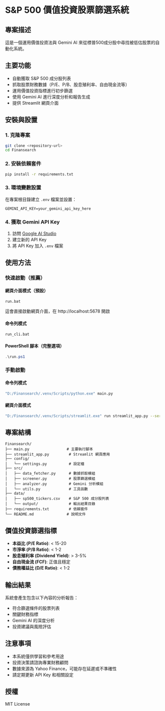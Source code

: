 # S&P 500 價值投資股票篩選系統

## 專案描述
這是一個運用價值投資法與 Gemini AI 來從標普500成分股中尋找被低估股票的自動化系統。

## 主要功能
- 自動獲取 S&P 500 成分股列表
- 抓取股票財務數據（P/E、P/B、股息殖利率、自由現金流等）
- 運用價值投資指標進行初步篩選
- 使用 Gemini AI 進行深度分析和報告生成
- 提供 Streamlit 網頁介面

## 安裝與設置

### 1. 克隆專案
```bash
git clone <repository-url>
cd Finansearch
```

### 2. 安裝依賴套件
```bash
pip install -r requirements.txt
```

### 3. 環境變數設置
在專案根目錄建立 `.env` 檔案並設置：
```
GEMINI_API_KEY=your_gemini_api_key_here
```

### 4. 獲取 Gemini API Key
1. 訪問 [Google AI Studio](https://aistudio.google.com/)
2. 建立新的 API Key
3. 將 API Key 加入 `.env` 檔案

## 使用方法

### 快速啟動（推薦）

#### 網頁介面模式（預設）
```bash
run.bat
```
這會直接啟動網頁介面，在 http://localhost:5678 開啟

#### 命令列模式
```bash
run_cli.bat
```

#### PowerShell 腳本（完整選項）
```powershell
.\run.ps1
```

### 手動啟動

#### 命令列模式
```bash
"D:/Finansearch/.venv/Scripts/python.exe" main.py
```

#### 網頁介面模式
```bash
"D:/Finansearch/.venv/Scripts/streamlit.exe" run streamlit_app.py --server.port 5678
```

## 專案結構
```
Finansearch/
├── main.py                 # 主要執行腳本
├── streamlit_app.py         # Streamlit 網頁應用
├── config/
│   └── settings.py          # 設定檔
├── src/
│   ├── data_fetcher.py      # 數據抓取模組
│   ├── screener.py          # 股票篩選模組
│   ├── analyzer.py          # Gemini 分析模組
│   └── utils.py             # 工具函數
├── data/
│   ├── sp500_tickers.csv    # S&P 500 成分股列表
│   └── output/              # 輸出結果目錄
├── requirements.txt         # 依賴套件
└── README.md               # 說明文件
```

## 價值投資篩選指標
- **本益比 (P/E Ratio)**: < 15-20
- **市淨率 (P/B Ratio)**: < 1-2
- **股息殖利率 (Dividend Yield)**: > 3-5%
- **自由現金流 (FCF)**: 正值且穩定
- **債務權益比 (D/E Ratio)**: < 1-2

## 輸出結果
系統會產生包含以下內容的分析報告：
- 符合篩選條件的股票列表
- 關鍵財務指標
- Gemini AI 的深度分析
- 投資建議與風險評估

## 注意事項
- 本系統僅供學習和參考用途
- 投資決策請諮詢專業財務顧問
- 數據來源為 Yahoo Finance，可能存在延遲或不準確性
- 請定期更新 API Key 和相關設定

## 授權
MIT License
